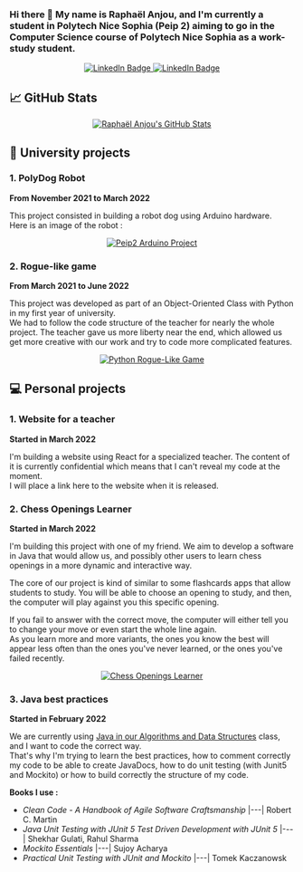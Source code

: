 ### Hi there 👋 My name is Raphaël Anjou, and I'm currently a student in Polytech Nice Sophia (Peip 2) aiming to go in the Computer Science course of Polytech Nice Sophia as a work-study student.

<p align="center">
  <a href="https://www.linkedin.com/in/raphael-anjou/">
    <img src="https://img.shields.io/badge/LinkedIn-blue?logo=linkedin&logoColor=white" alt="LinkedIn Badge"/>
  </a>
  <a href="https://www.flickr.com/people/raphael-anjou/">
    <img src="https://img.shields.io/badge/Flickr-blue?logo=flickr&logoColor=white" alt="LinkedIn Badge"/>
  </a>
</p>

## :chart_with_upwards_trend: GitHub Stats

<p align="center">
    <a href="https://github.com/naxomi">
        <img src="https://github-readme-stats.vercel.app/api?username=naxomi&show_icons=true&theme=cobalt&count_private=true" alt="Raphaël Anjou's GitHub Stats"/>
    </a>
</p>

## :school: University projects

### 1. PolyDog Robot

**From November 2021 to March 2022**

This project consisted in building a robot dog using Arduino hardware.  
Here is an image of the robot :

<p align="center">
    <a href="https://github.com/naxomi/peip2-arduino-project">
        <img src="https://github-readme-stats.vercel.app/api/pin/?username=naxomi&repo=peip2-arduino-project&theme=cobalt" 
            alt="Peip2 Arduino Project"/>
    </a>
</p>

### 2. Rogue-like game

**From March 2021 to June 2022**

This project was developed as part of an Object-Oriented Class with Python in my first year of university.  
We had to follow the code structure of the teacher for nearly the whole project. The teacher gave us more liberty near
the end, which allowed us get more creative with our work and try to code more complicated features.

<p align="center">
    <a href="https://github.com/naxomi/peip1-python-rogue-like-game">
    <img
        src="https://github-readme-stats.vercel.app/api/pin/?username=naxomi&repo=peip1-python-rogue-like-game&theme=cobalt"
        alt="Python Rogue-Like Game"
    >
    </a>
</p>

## :computer: Personal projects

### 1. Website for a teacher

**Started in March 2022**

I'm building a website using React for a specialized teacher.
The content of it is currently confidential which means that I can't reveal my code at the moment.  
I will place a link here to the website when it is released.

### 2. Chess Openings Learner 

**Started in March 2022**

I'm building this project with one of my friend. We aim to develop a software in Java that would allow us, and possibly 
other users to learn chess openings in a more dynamic and interactive way.  

The core of our project is kind of similar to some flashcards apps that allow students to study.
You will be able to choose an opening to study, and then, the computer will play against you this specific opening.  

If you fail to answer with the correct move, the computer will either tell you to change your move or even start the 
whole line again.   
As you learn more and more variants, the ones you know the best will appear less often than the ones you've never 
learned, or the ones you've failed recently. 

<p align="center">
    <a href="https://github.com/naxomi/https://github.com/naxomi/chess-openings-learner">
        <img src="https://github-readme-stats.vercel.app/api/pin/?username=naxomi&repo=chess-openings-learner&theme=cobalt" 
            alt="Chess Openings Learner"/>
    </a>
</p>

### 3. Java best practices

**Started in February 2022**

We are currently using [Java in our Algorithms and Data Structures](https://github.com/naxomi/peip2-algorithmique-et-structure-donnees) 
class, and I want to code the correct way.  
That's why I'm trying to learn the best practices, how to comment correctly my code to be able to create JavaDocs, how
to do unit testing (with Junit5 and Mockito) or how to build correctly the structure of my code.

**Books I use :**

- _Clean Code - A Handbook of Agile Software Craftsmanship_ |---| Robert C. Martin
- _Java Unit Testing with JUnit 5 Test Driven Development with JUnit 5_ |---| Shekhar Gulati, Rahul Sharma
- _Mockito Essentials_ |---| Sujoy Acharya
- _Practical Unit Testing with JUnit and Mockito_ |---| Tomek Kaczanowsk
